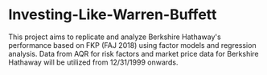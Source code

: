 # Investing-Like-Warren-Buffett
This project aims to replicate and analyze Berkshire Hathaway's performance based on FKP (FAJ 2018) using factor models and regression analysis. Data from AQR for risk factors and market price data for Berkshire Hathaway will be utilized from 12/31/1999 onwards.
